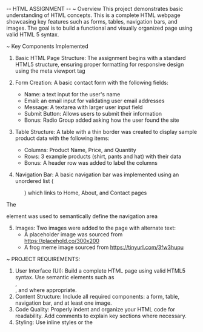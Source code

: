 -- HTML ASSIGNMENT --
~ Overview
This project demonstrates basic understanding of HTML concepts. This
is a complete HTML webpage showcasing key features such as forms,
tables, navigation bars, and images. The goal is to build a
functional and visually organized page using valid HTML 5 syntax.

~ Key Components Implemented
1. Basic HTML Page Structure:
The assignment begins with a standard HTML5 structure, ensuring proper
formatting for responsive design using the meta viewport tag

2. Form Creation:
A basic contact form with the following fields:
    - Name: a text input for the user's name
    - Email: an email input for validating user email addresses
    - Message: A textarea with larger user input field
    - Submit Button: Allows users to submit their information
    - Bonus: Radio Group added asking how the user found the site

3. Table Structure:
A table with a thin border was created to display sample product data
with the following items:
    - Columns: Product Name, Price, and Quantity
    - Rows: 3 example products (shirt, pants and hat) with their data
    - Bonus: A header row was added to label the columns

4. Navigation Bar:
A basic navigation bar was implemented using an unordered list 
(<ul>) which links to Home, About, and Contact pages

The <nav> element was used to semantically define the navigation area

5. Images:
Two images were added to the page with alternate text:
    - A placeholder image was sourced from
    https://placehold.co/300x200
    - A frog meme image sourced from
    https://tinyurl.com/3fw3hupu

~ PROJECT REQUIREMENTS:
1. User Interface (UI):
Build a complete HTML page using valid HTML5 syntax.
Use semantic elements such as <nav>, <form>, and <table> where appropriate.
2. Content Structure:
Include all required components: a form, table, navigation bar, and at least one image.
3. Code Quality:
Properly indent and organize your HTML code for readability.
Add comments to explain key sections where necessary.
5. Styling:
Use inline styles or the <style> section to apply simple visual enhancements, such as rounded borders.
6. Browser Compatibility:
Ensure the page is responsive by using the viewport meta tag.
Test the page in different browsers to confirm proper rendering.

